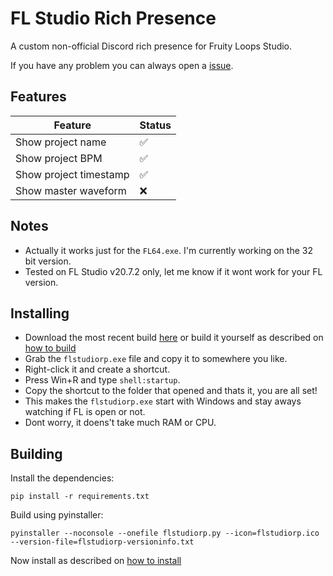 # FL Studio Rich Presence
A custom non-official Discord rich presence for Fruity Loops Studio.

If you have any problem you can always open a [issue](https://github.com/brokeboienige/flstudiorp/issues/new).

## Features
| Feature | Status |
| ------------- | ------------- |
| Show project name | ✅  |
| Show project BPM | ✅  |
| Show project timestamp | ✅  |
| Show master waveform | ❌  | (removed due to update)

## Notes
- Actually it works just for the `FL64.exe`. I'm currently working on the 32 bit version.
- Tested on FL Studio v20.7.2 only, let me know if it wont work for your FL version.
## Installing
- Download the most recent build [here](https://github.com/brokeboienige/flstudiorp/releases/latest) or build it yourself as described on [how to build](#building)
- Grab the `flstudiorp.exe` file and copy it to somewhere you like.
- Right-click it and create a shortcut.
- Press Win+R and type `shell:startup`.
- Copy the shortcut to the folder that opened and thats it, you are all set!
- This makes the `flstudiorp.exe` start with Windows and stay aways watching if FL is open or not.
- Dont worry, it doens't take much RAM or CPU.
## Building
Install the dependencies:
```
pip install -r requirements.txt
```

Build using pyinstaller:
```
pyinstaller --noconsole --onefile flstudiorp.py --icon=flstudiorp.ico --version-file=flstudiorp-versioninfo.txt
```

Now install as described on [how to install](#installing)
